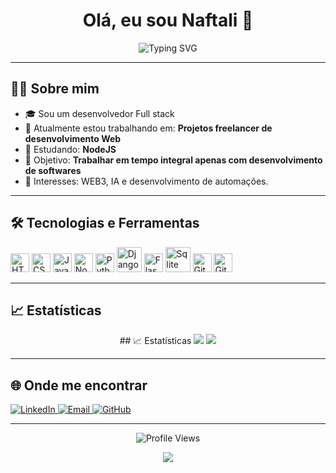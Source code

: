 <!-- Personalize o que está dentro de {{ CHAVES }} -->

<h1 align="center">Olá, eu sou Naftali 👋</h1>

<p align="center">
  <img src="https://readme-typing-svg.herokuapp.com?font=Fira+Code&duration=3000&pause=1000&color=00D4FF&center=true&vCenter=true&width=435&lines=Desenvolvedor+Fullstack;Apaixonado+por+tecnologia;Sempre+em+busca+de+novos+desafios!" alt="Typing SVG" />
</p>

---

## 🧑‍💻 Sobre mim

- 🎓 Sou um desenvolvedor Full stack  
- 💼 Atualmente estou trabalhando em: **Projetos freelancer de desenvolvimento Web**
- 🌱 Estudando: **NodeJS**
- 🚀 Objetivo: **Trabalhar em tempo integral apenas com desenvolvimento de softwares**
- 🧠 Interesses: WEB3, IA e desenvolvimento de automações. 

---

## 🛠️ Tecnologias e Ferramentas

<p align="left">
  <img src="https://cdn.jsdelivr.net/gh/devicons/devicon/icons/html5/html5-original.svg" height="30" alt="HTML" />
  <img src="https://cdn.jsdelivr.net/gh/devicons/devicon/icons/css3/css3-original.svg" height="30" alt="CSS" />
  <img src="https://cdn.jsdelivr.net/gh/devicons/devicon/icons/javascript/javascript-original.svg" height="30" alt="JavaScript" />
  <img src="https://cdn.jsdelivr.net/gh/devicons/devicon@latest/icons/nodejs/nodejs-original-wordmark.svg" height="30" alt="NodeJS" />
  <img src="https://cdn.jsdelivr.net/gh/devicons/devicon/icons/python/python-original.svg" height="30" alt="Python" />
  <img src="https://cdn.jsdelivr.net/gh/devicons/devicon@latest/icons/django/django-plain-wordmark.svg" height="40" alt="Django"  />          
  <img src="https://cdn.jsdelivr.net/gh/devicons/devicon@latest/icons/flask/flask-original.svg" height="30" alt="Flask" />
  <img src="https://cdn.jsdelivr.net/gh/devicons/devicon@latest/icons/sqlite/sqlite-plain-wordmark.svg" height="40" alt="Sqlite" />          
  <img src="https://cdn.jsdelivr.net/gh/devicons/devicon/icons/git/git-original.svg" height="30" alt="Git" />
  <img src="https://cdn.jsdelivr.net/gh/devicons/devicon/icons/github/github-original.svg" height="30" alt="GitHub" />
  
  <!-- Adicione ou remova tecnologias conforme sua stack -->
</p>

---

## 📈 Estatísticas

<div align="center">
## 📈 Estatísticas

<!-- Oculta Python para destacar outras linguagens -->
  <img src="https://github-readme-stats.vercel.app/api?username=naftaliferreira&show_icons=true&theme=radical&count_private=true" />
  
  <img src="https://github-readme-stats.vercel.app/api/top-langs/?username=naftaliferreira&layout=compact&theme=radical&hide=Python" />

</div>

---

## 🌐 Onde me encontrar

<p align="left">
  <a href="https://www.linkedin.com/in/naftali-ferreira" target="_blank">
    <img src="https://img.shields.io/badge/LinkedIn-%230077B5?style=for-the-badge&logo=linkedin&logoColor=white" alt="LinkedIn" />
  </a>
  <a href="mailto:naftalibarbosaferreira@gmail.com">
    <img src="https://img.shields.io/badge/E--mail-D14836?style=for-the-badge&logo=gmail&logoColor=white" alt="Email" />
  </a>
  <a href="https://github.com/naftaliferreira">
    <img src="https://img.shields.io/badge/GitHub-000?style=for-the-badge&logo=github&logoColor=white" alt="GitHub" />
  </a>
  <!-- Adicione mais redes se quiser -->
</p>

---

<p align="center">
  <img src="https://komarev.com/ghpvc/?username=naftaliferreira&color=blue&style=flat" alt="Profile Views" />
</p>

<!-- Footer opcional -->
<p align="center">
  <img src="https://capsule-render.vercel.app/api?type=waving&color=0:003366,100:006699&height=120&section=footer" />
</p>

